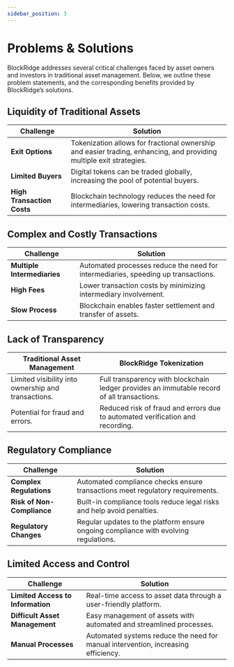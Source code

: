 ```yaml
---
sidebar_position: 3
---
```


# Problems & Solutions

BlockRidge addresses several critical challenges faced by asset owners and investors in traditional asset management. Below, we outline these problem statements, and the corresponding benefits provided by BlockRidge’s solutions.

## Liquidity of Traditional Assets

| **Challenge** | **Solution** |
| --- | --- |
| **Exit Options** | Tokenization allows for fractional ownership and easier trading, enhancing, and providing multiple exit strategies. |
| **Limited Buyers** | Digital tokens can be traded globally, increasing the pool of potential buyers. |
| **High Transaction Costs** | Blockchain technology reduces the need for intermediaries, lowering transaction costs. |

## Complex and Costly Transactions

| **Challenge** | **Solution** |
| --- | --- |
| **Multiple Intermediaries** | Automated processes reduce the need for intermediaries, speeding up transactions. |
| **High Fees** | Lower transaction costs by minimizing intermediary involvement. |
| **Slow Process** | Blockchain enables faster settlement and transfer of assets. |

## Lack of Transparency

| **Traditional Asset Management** | **BlockRidge Tokenization** |
| --- | --- |
| Limited visibility into ownership and transactions. | Full transparency with blockchain ledger provides an immutable record of all transactions. |
| Potential for fraud and errors. | Reduced risk of fraud and errors due to automated verification and recording. |

## Regulatory Compliance

| **Challenge** | **Solution** |
| --- | --- |
| **Complex Regulations** | Automated compliance checks ensure transactions meet regulatory requirements. |
| **Risk of Non-Compliance** | Built-in compliance tools reduce legal risks and help avoid penalties. |
| **Regulatory Changes** | Regular updates to the platform ensure ongoing compliance with evolving regulations. |

## Limited Access and Control

| **Challenge** | **Solution** |
| --- | --- |
| **Limited Access to Information** | Real-time access to asset data through a user-friendly platform. |
| **Difficult Asset Management** | Easy management of assets with automated and streamlined processes. |
| **Manual Processes** | Automated systems reduce the need for manual intervention, increasing efficiency. |